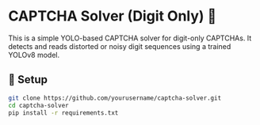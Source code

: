 # CAPTCHA Solver (Digit Only) 🔐

This is a simple YOLO-based CAPTCHA solver for digit-only CAPTCHAs. It detects and reads distorted or noisy digit sequences using a trained YOLOv8 model.

## 🔧 Setup

```bash
git clone https://github.com/yourusername/captcha-solver.git
cd captcha-solver
pip install -r requirements.txt
